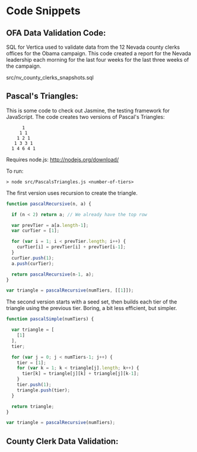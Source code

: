Code Snippets
===========================

OFA Data Validation Code:
---------------------------

SQL for Vertica used to validate data from the 12 Nevada county clerks offices for the Obama campaign. This code created a report for the Nevada leadership each morning for the last four weeks for the last three weeks of the campaign.

  src/nv_county_clerks_snapshots.sql


Pascal's Triangles:
---------------------------

This is some code to check out Jasmine, the testing framework for JavaScript.  The code creates two versions of Pascal's Triangles:

          1
         1 1
        1 2 1
       1 3 3 1
      1 4 6 4 1

Requires node.js:
http://nodejs.org/download/

To run:

    > node src/PascalsTriangles.js <number-of-tiers>

The first version uses recursion to create the triangle. 

```javascript
function pascalRecursive(n, a) {

  if (n < 2) return a; // We already have the top row

  var prevTier = a[a.length-1];
  var curTier = [1];

  for (var i = 1; i < prevTier.length; i++) {
    curTier[i] = prevTier[i] + prevTier[i-1];
  }
  curTier.push(1);
  a.push(curTier);

  return pascalRecursive(n-1, a);
}

var triangle = pascalRecursive(numTiers, [[1]]);
```

The second version starts with a seed set, then builds each tier of the triangle using the previous tier. Boring, a bit less efficient, but simpler.

```javascript
function pascalSimple(numTiers) {

  var triangle = [
    [1]
  ],
  tier;

  for (var j = 0; j < numTiers-1; j++) {
    tier = [1];
    for (var k = 1; k < triangle[j].length; k++) {
      tier[k] = triangle[j][k] + triangle[j][k-1];
    }
    tier.push(1);
    triangle.push(tier);
  }

  return triangle;
}

var triangle = pascalRecursive(numTiers);
```

County Clerk Data Validation:
---------------------------


